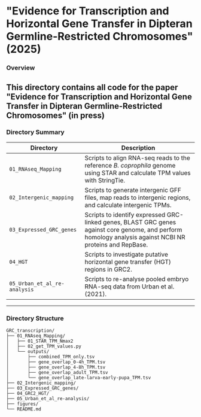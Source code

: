 # "Evidence for Transcription and Horizontal Gene Transfer in Dipteran Germline-Restricted Chromosomes" (2025)

### Overview

This directory contains all code for the paper 
"Evidence for Transcription and Horizontal Gene Transfer in Dipteran Germline-Restricted Chromosomes" (in press)
---

### Directory Summary

| Directory | Description |
|-----------|-------------|
| `01_RNAseq_Mapping` | Scripts to align RNA-seq reads to the reference _B. coprophila_ genome using STAR and calculate TPM values with StringTie. |
| `02_Intergenic_mapping` | Scripts to generate intergenic GFF files, map reads to intergenic regions, and calculate intergenic TPMs. |
| `03_Expressed_GRC_genes` | Scripts to identify expressed GRC-linked genes, BLAST GRC genes against core genome, and perform homology analysis against NCBI NR proteins and RepBase. |
| `04_HGT` | Scripts to investigate putative horizontal gene transfer (HGT) regions in GRC2. |
| `05_Urban_et_al_re-analysis` | Scripts to re-analyse pooled embryo RNA-seq data from Urban et al. (2021). |
---

### Directory Structure
```text
GRC_transcription/
├── 01_RNAseq_Mapping/
│   ├── 01_STAR_TPM_Nmax2
│   ├── 02_get_TPM_values.py
│   └── outputs/
│       ├── combined_TPM_only.tsv
│       ├── gene_overlap_0-4h_TPM.tsv
│       ├── gene_overlap_4-8h_TPM.tsv
│       ├── gene_overlap_adult_TPM.tsv
│       └── gene_overlap_late-larva-early-pupa_TPM.tsv
├── 02_Intergenic_mapping/
├── 03_Expressed_GRC_genes/
├── 04_GRC2_HGT/
├── 05_Urban_et_al_re-analysis/
├── figures/
└── README.md
```
